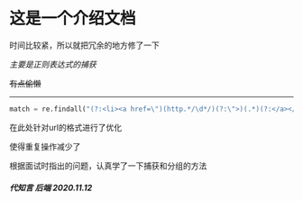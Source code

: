 # 这是一个介绍文档

时间比较紧，所以就把冗余的地方修了一下

*主要是正则表达式的捕获*

~~有点偷懒~~

***

```python
match = re.findall("(?:<li><a href=\")(http.*/\d*/)(?:\">)(.*)(?:</a></li>)", allurl.text)
```

在此处针对url的格式进行了优化

使得重复操作减少了

根据面试时指出的问题，认真学了一下捕获和分组的方法



#####  代知言  后端 2020.11.12